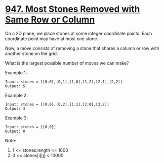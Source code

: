 # [947. Most Stones Removed with Same Row or Column](https://leetcode-cn.com/problems/most-stones-removed-with-same-row-or-column/)

On a 2D plane, we place stones at some integer coordinate points.  Each coordinate point may have at most one stone.

Now, a move consists of removing a stone that shares a column or row with another stone on the grid.

What is the largest possible number of moves we can make?

Example 1:

```text
Input: stones = [[0,0],[0,1],[1,0],[1,2],[2,1],[2,2]]
Output: 5
```

Example 2:

```text
Input: stones = [[0,0],[0,2],[1,1],[2,0],[2,2]]
Output: 3
```

Example 3:

```text
Input: stones = [[0,0]]
Output: 0
```

Note:

1. 1 <= stones.length <= 1000
1. 0 <= stones[i][j] < 10000
